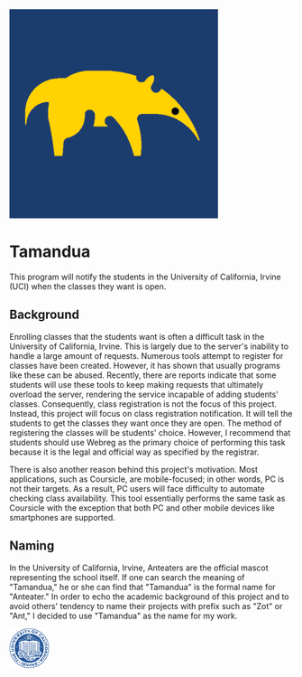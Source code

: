 <img src="img/icon.png" width="370px">

# Tamandua
This program will notify the students in the University of California, Irvine (UCI) when the classes they want is open.

## Background
Enrolling classes that the students want is often a difficult task in the University of California, Irvine. This is largely due to the server's inability to handle a large amount of requests. Numerous tools attempt to register for classes have been created. However, it has shown that usually programs like these can be abused. Recently, there are reports indicate that some students will use these tools to keep making requests that ultimately overload the server, rendering the service incapable of adding students' classes. Consequently, class registration is not the focus of this project. Instead, this project will focus on class registration notification. It will tell the students to get the classes they want once they are open. The method of registering the classes will be students' choice. However, I recommend that students should use Webreg as the primary choice of performing this task because it is the legal and official way as specified by the registrar.

There is also another reason behind this project's motivation. Most applications, such as Coursicle, are mobile-focused; in other words, PC is not their targets. As a result, PC users will face difficulty to automate checking class availability. This tool essentially performs the same task as Coursicle with the exception that both PC and other mobile devices like smartphones are supported.

## Naming
In the University of California, Irvine, Anteaters are the official mascot representing the school itself. If one can search the meaning of "Tamandua," he or she can find that "Tamandua" is the formal name for "Anteater." In order to echo the academic background of this project and to avoid others' tendency to name their projects with prefix such as "Zot" or "Ant," I decided to use "Tamandua" as the name for my work.

<img src="img/uci_seal.jpg" width="70px">
